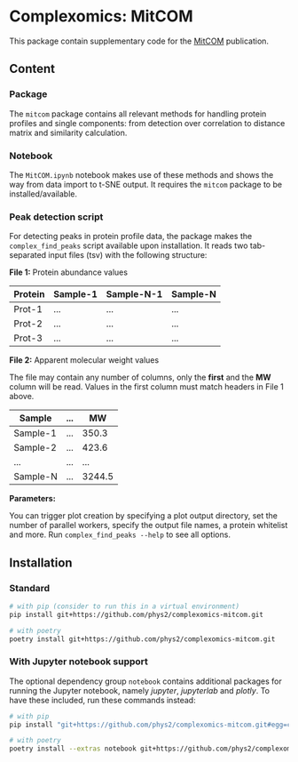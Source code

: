 # Complexomics: MitCOM

This package contain supplementary code for the 
[MitCOM](https://www.complexomics.org/datasets/mitcom) publication.

## Content

### Package

The `mitcom` package contains all relevant methods for handling protein profiles
and single components: from detection over correlation to distance matrix and
similarity calculation.

### Notebook

The `MitCOM.ipynb` notebook makes use of these methods and shows the
way from data import to t-SNE output. It requires the `mitcom` package to be
installed/available.

### Peak detection script

For detecting peaks in protein profile data, the package makes the 
`complex_find_peaks` script available upon installation. 
It reads two tab-separated input files (tsv) with the following structure:

**File 1:**  Protein abundance values

| Protein | Sample-1 | Sample-N-1  | Sample-N    |
|---------|----------|-------------|-------------|
| Prot-1  | ...      | ...         | ...         |
| Prot-2  | ...      | ...         | ...         |
| Prot-3  | ...      | ...         | ...         |

**File 2:** Apparent molecular weight values

The file may contain any number of columns, only the **first** and the **MW**
column will be read. Values in the first column must match headers in File 1
above.

| Sample   | ... | MW     |
|----------|-----|--------|
| Sample-1 | ... | 350.3  |
| Sample-2 | ... | 423.6  |
| ...      | ... | ...    |
| Sample-N | ... | 3244.5 |

**Parameters:**

You can trigger plot creation by specifying a plot output directory, set the 
number of parallel workers, specify the output file names, a protein whitelist 
and more. 
Run `complex_find_peaks --help` to see all options.

## Installation

### Standard

```bash
# with pip (consider to run this in a virtual environment)
pip install git+https://github.com/phys2/complexomics-mitcom.git

# with poetry
poetry install git+https://github.com/phys2/complexomics-mitcom.git
```

### With Jupyter notebook support

The optional dependency group `notebook` contains additional packages 
for running the Jupyter notebook, namely *jupyter*, *jupyterlab* and *plotly*.
To have these included, run these commands instead:

```bash
# with pip
pip install "git+https://github.com/phys2/complexomics-mitcom.git#egg=complexomics-mitcom[notebook]"

# with poetry
poetry install --extras notebook git+https://github.com/phys2/complexomics-mitcom.git
```


